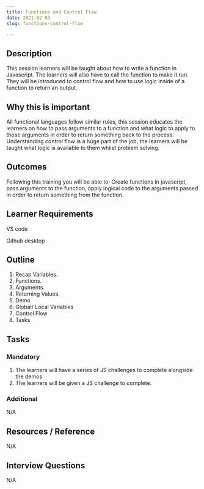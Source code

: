 ```yaml
---
title: Functions and Control Flow
date: 2021-02-03
slug: functions-control-flow

---
```

## **Description**

This session learners will be taught about how to write a function in Javascript. The learners will also have to call the function to make it run. They will be introduced to control flow and how to use logic inside of a function to return an output.

## **Why this is important**

All functional languages follow similar rules, this session educates the learners on how to pass arguments to a function and what logic to apply to those arguments in order to return something back to the process. Understanding control flow is a huge part of the job, the learners will be taught what logic is available to them whilst problem solving.

## **Outcomes**

Following this training you will be able to: Create functions in javascript, pass arguments to the function, apply logical code to the arguments passed in order to return something from the function.

## **Learner Requirements**

VS code

Github desktop

## **Outline**

1. Recap Variables.
2. Functions.
3. Arguments.
4. Returning Values.
5. Demo
6. Global/ Local Variables
7. Control Flow
8. Tasks

## **Tasks**

### **Mandatory**

1. The learners will have a series of JS challenges to complete alongside the demos
2. The learners will be given a JS challenge to complete.

### **Additional**

N/A

## **Resources / Reference**

N/A

## **Interview Questions**

N/A